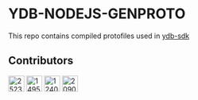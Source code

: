 # YDB-NODEJS-GENPROTO
This repo contains compiled protofiles used in [ydb-sdk](https://github.com/ydb-platform/ydb-nodejs-sdk)

## Contributors
 <a href="https://github.com/zeruk"><img src="https://avatars.githubusercontent.com/u/25231381?v=4" width="32" height="32" alt="25231381"></a>  <a href="https://github.com/Zork33"><img src="https://avatars.githubusercontent.com/u/149560?v=4" width="32" height="32" alt="149560"></a>  <a href="https://github.com/tsufiev"><img src="https://avatars.githubusercontent.com/u/1240006?v=4" width="32" height="32" alt="1240006"></a>  <a href="https://github.com/joshuan"><img src="https://avatars.githubusercontent.com/u/2090702?v=4" width="32" height="32" alt="2090702"></a> 
